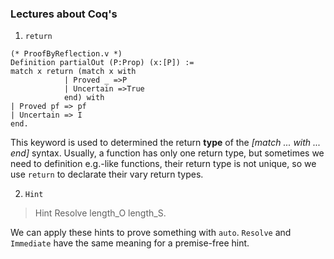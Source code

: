 ### Lectures about Coq's

1. `return` 
```
(* ProofByReflection.v *)
Definition partialOut (P:Prop) (x:[P]) :=
match x return (match x with
            | Proved _ =>P
            | Uncertain =>True
            end) with
| Proved pf => pf
| Uncertain => I
end.
```
This keyword is used to determined the return **type** of the *[match ... with ... end]* syntax. Usually, a function has only one return type, but sometimes we need to definition e.g.-like functions, their return type is not unique, so we use `return` to declarate their vary return types.

2. `Hint`

> Hint Resolve length_O length_S.

We can apply these hints to prove something with `auto`. `Resolve` and `Immediate` have the same meaning for a premise-free hint.